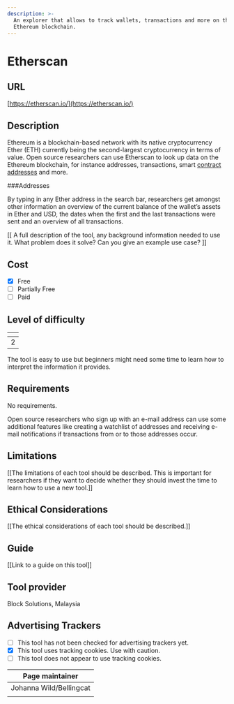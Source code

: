 ```yaml
---
description: >-
  An explorer that allows to track wallets, transactions and more on the
  Ethereum blockchain.
---
```


# Etherscan

## URL

[https://etherscan.io/](https://etherscan.io/)

## Description

Ethereum is a blockchain-based network with its native cryptocurrency Ether (ETH) currently being the second-largest cryptocurrency in terms of value. Open source researchers can use Etherscan to look up data on the Ethereum blockchain, for instance addresses, transactions, smart [contract addresses](https://ethereum.org/en/smart-contracts/) and more.

&#x20;\###Addresses

&#x20;

By typing in any Ether address in the search bar, researchers get amongst other information an overview of the current balance of the wallet’s assets in Ether and USD, the dates when the first and the last transactions were sent and an overview of all transactions.





\[\[ A full description of the tool, any background information needed to use it. What problem does it solve? Can you give an example use case? ]]

## Cost

* [x] Free
* [ ] Partially Free
* [ ] Paid

## Level of difficulty

<table><thead><tr><th data-type="rating" data-max="5"></th></tr></thead><tbody><tr><td>2</td></tr></tbody></table>

The tool is easy to use but beginners might need some time to learn how to interpret the information it provides.

## Requirements

No requirements.&#x20;

Open source researchers who sign up with an e-mail address can use some additional features like creating a watchlist of addresses and receiving e-mail notifications if transactions from or to those addresses occur.

## Limitations

\[\[The limitations of each tool should be described. This is important for researchers if they want to decide whether they should invest the time to learn how to use a new tool.]]

## Ethical Considerations

\[\[The ethical considerations of each tool should be described.]]

## Guide

\[\[Link to a guide on this tool]]

## Tool provider

Block Solutions, Malaysia

## Advertising Trackers

* [ ] This tool has not been checked for advertising trackers yet.
* [x] This tool uses tracking cookies. Use with caution.
* [ ] This tool does not appear to use tracking cookies.

| Page maintainer         |
| ----------------------- |
| Johanna Wild/Bellingcat |
|                         |
